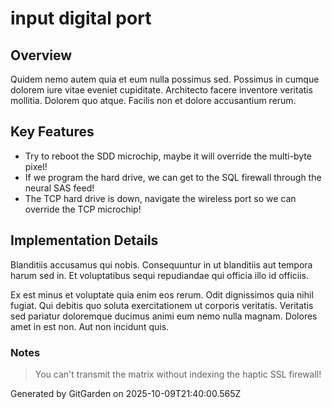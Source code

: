 # input digital port

## Overview
Quidem nemo autem quia et eum nulla possimus sed. Possimus in cumque dolorem iure vitae eveniet cupiditate. Architecto facere inventore veritatis mollitia. Dolorem quo atque. Facilis non et dolore accusantium rerum.

## Key Features
- Try to reboot the SDD microchip, maybe it will override the multi-byte pixel!
- If we program the hard drive, we can get to the SQL firewall through the neural SAS feed!
- The TCP hard drive is down, navigate the wireless port so we can override the TCP microchip!

## Implementation Details
Blanditiis accusamus qui nobis. Consequuntur in ut blanditiis aut tempora harum sed in. Et voluptatibus sequi repudiandae qui officia illo id officiis.
 Ex est minus et voluptate quia enim eos rerum. Odit dignissimos quia nihil fugiat. Qui debitis quo soluta exercitationem ut corporis veritatis. Veritatis sed pariatur doloremque ducimus animi eum nemo nulla magnam. Dolores amet in est non. Aut non incidunt quis.

### Notes
> You can't transmit the matrix without indexing the haptic SSL firewall!

Generated by GitGarden on 2025-10-09T21:40:00.565Z